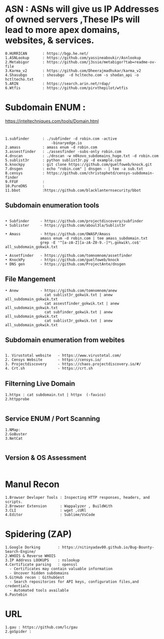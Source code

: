 # ASN : ASNs will give us IP Addresses of owned servers ,These IPs will lead to more apex domains, websites, & services.
```
0.HURRICAN       : https://bgp.he.net/
1.ASNLookup      : https://github.com/yassineaboukir/Asnlookup
2.Metabigor      : https://github.com/j3ssie/metabigor?tab=readme-ov-file
3.Karma_v2       : https://github.com/Dheerajmadhukar/karma_v2
4.Shasubgo       : shosubgo  -d hcltecho.com -s shodan_api -o hctltecho.txt
5.ARIN           : https://search.arin.net/rdap/
6.Wtfis          : https://github.com/pirxthepilot/wtfis

```


# Subdomain ENUM : 
https://inteltechniques.com/tools/Domain.html
```


1.subfinder      : ./subfinder -d robin.com -active 
                     -binaryedge.io
2.amass          : amass enum -d robin.com
3.assestfinder   : ./assesfinder -subs-only robin.com
4.dnscan         : ./dnscan -w n0kovo_subdomains_huge.txt -d robin.com
5.sublist3r      : python sublist3r.py -d example.com
6.knockpy        : git clone https://github.com/guelfoweb/knock.git
7.dnsgen         : echo "robin.com" | dnsgen - | tee -a sub.txt
8.censys         : https://github.com/christophetd/censys-subdomain-finder
9.FFUF           : 
10.PureDNS       :
11.bbot          :https://github.com/blacklanternsecurity/bbot

```

## Subdomain enumeration tools
  ```
  	
• Subfinder     - https://github.com/projectdiscovery/subfinder
• Sublister     - https://github.com/aboul3la/Sublist3r

• Amass         - https://github.com/OWASP/Amass
                  amass enum -d robin.com | tee amass_subdomain.txt
                  grep -E '^[a-zA-Z][a-zA-Z0-9.-]*\.gokwik\.co$' all_subdomain_gokwik.txt

• Assetfinder   - https://github.com/tomnomnom/assetfinder
• KnockPy       - https://github.com/guelfoweb/knock                 
• DNS gen       - https://github.com/ProjectAnte/dnsgen

  ```

## File Mangement
```
• Anew          - https://github.com/tomnomnom/anew
                  cat sublist3r_gokwik.txt | anew all_subdomain_gokwik.txt
                  cat assestfinder_gokwik.txt | anew all_subdomain_gokwik.txt
                  cat subfinder_gokwik.txt | anew all_subdomain_gokwik.txt
                  cat sublist3r_gokwik.txt | anew all_subdomain_gokwik.txt

```

## Subdomain enumeration from webites

 ```

1. Virustotal website   - https://www.virustotal.com/
2. Censys Website       - https://censys.io/
3. Projectdiscovery     - https://chaos.projectdiscovery.io/#/
4. Crt.sh               - https://crt.sh

  ```

## Filterning Live Domain

```
1.httpx : cat subdomain.txt | httpx  (-favico)
2.httpprobe


```

## Service ENUM / Port Scanning 

```
1.NMap:
2.GoBuster
3.NetCat


```
## Version & OS Assessment 

```

```


# Manul Recon
```
1.Browser Devloper Tools : Inspecting HTTP responses, headers, and scripts.
2.Browser Extension      : Wappalyzer , BuildWith
3.CLI                    : wget ,cURl
4.Editor                 : Sublime/VsCode

```

# Spidering (ZAP)
```
1.Google Dorking        : https://nitinyadav00.github.io/Bug-Bounty-Search-Engine/ 
2.WHOIS & Reverse WHOIS
3.IP Address LOOKUPS    : nslookup
4.Certificate parsing   : openssl
  - Certificates may contain valuable information
  - Uncover hidden subdomains
5.GitHub recon : GithubGest
  - Search repositories for API keys, configuration files,and credentials
  - Automated tools available
6.Pastebin
```
 # URL 
 ```
 1.gau : https://github.com/lc/gau 
 2.goSpider : 

 ```
